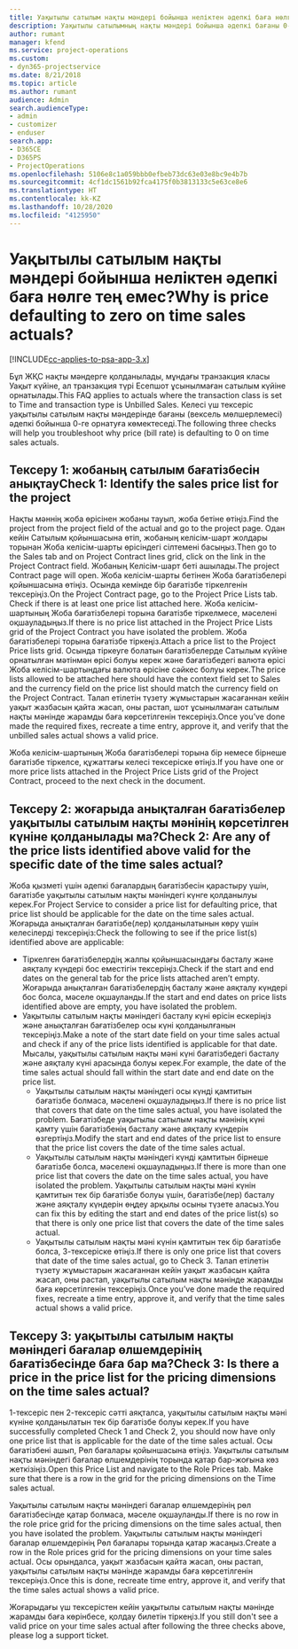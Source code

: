 ```yaml
---
title: Уақытылы сатылым нақты мәндері бойынша неліктен әдепкі баға нөлге тең емес?
description: Уақытылы сатылымның нақты мәндері бойынша әдепкі бағаны 0-ге теңестіріңіз.
author: rumant
manager: kfend
ms.service: project-operations
ms.custom:
- dyn365-projectservice
ms.date: 8/21/2018
ms.topic: article
ms.author: rumant
audience: Admin
search.audienceType:
- admin
- customizer
- enduser
search.app:
- D365CE
- D365PS
- ProjectOperations
ms.openlocfilehash: 5106e8c1a059bbb0efbeb73dc63e03e8bc9e4b7b
ms.sourcegitcommit: 4cf1dc1561b92fca4175f0b3813133c5e63ce8e6
ms.translationtype: HT
ms.contentlocale: kk-KZ
ms.lasthandoff: 10/28/2020
ms.locfileid: "4125950"
---
```

# <a name="why-is-price-defaulting-to-zero-on-time-sales-actuals"></a><span data-ttu-id="65daf-103">Уақытылы сатылым нақты мәндері бойынша неліктен әдепкі баға нөлге тең емес?</span><span class="sxs-lookup"><span data-stu-id="65daf-103">Why is price defaulting to zero on time sales actuals?</span></span>

[!INCLUDE[cc-applies-to-psa-app-3.x](../includes/cc-applies-to-psa-app-3x.md)]

<span data-ttu-id="65daf-104">Бұл ЖҚС нақты мәндерге қолданылады, мұндағы транзакция класы Уақыт күйіне, ал транзакция түрі Есепшот ұсынылмаған сатылым күйіне орнатылады.</span><span class="sxs-lookup"><span data-stu-id="65daf-104">This FAQ applies to actuals where the transaction class is set to Time and transaction type is Unbilled Sales.</span></span> <span data-ttu-id="65daf-105">Келесі үш тексеріс уақытылы сатылым нақты мәндерінде бағаны (вексель мөлшерлемесі) әдепкі бойынша 0-ге орнатуға көмектеседі.</span><span class="sxs-lookup"><span data-stu-id="65daf-105">The following three checks will help you troubleshoot why price (bill rate) is defaulting to 0 on time sales actuals.</span></span>

## <a name="check-1-identify-the-sales-price-list-for-the-project"></a><span data-ttu-id="65daf-106">Тексеру 1: жобаның сатылым бағатізбесін анықтау</span><span class="sxs-lookup"><span data-stu-id="65daf-106">Check 1: Identify the sales price list for the project</span></span>

<span data-ttu-id="65daf-107">Нақты мәннің жоба өрісінен жобаны тауып, жоба бетіне өтіңіз.</span><span class="sxs-lookup"><span data-stu-id="65daf-107">Find the project from the project field of the actual and go to the project page.</span></span> <span data-ttu-id="65daf-108">Одан кейін Сатылым қойыншасына өтіп, жобаның келісім-шарт жолдары торынан Жоба келісім-шарты өрісіндегі сілтемені басыңыз.</span><span class="sxs-lookup"><span data-stu-id="65daf-108">Then go to the Sales tab and on Project Contract lines grid, click on the link in the Project Contract field.</span></span> <span data-ttu-id="65daf-109">Жобаның Келісім-шарт беті ашылады.</span><span class="sxs-lookup"><span data-stu-id="65daf-109">The project Contract page will open.</span></span> <span data-ttu-id="65daf-110">Жоба келісім-шарты бетінен Жоба бағатізбелері қойыншасына өтіңіз. Осында кемінде бір бағатізбе тіркелгенін тексеріңіз.</span><span class="sxs-lookup"><span data-stu-id="65daf-110">On the Project Contract page, go to the Project Price Lists tab. Check if there is at least one price list attached here.</span></span> <span data-ttu-id="65daf-111">Жоба келісім-шартының Жоба бағатізбелері торына бағатізбе тіркелмесе, мәселені оқшауладыңыз.</span><span class="sxs-lookup"><span data-stu-id="65daf-111">If there is no price list attached in the Project Price Lists grid of the Project Contract you have isolated the problem.</span></span> <span data-ttu-id="65daf-112">Жоба бағатізбелері торына бағатізбе тіркеңіз.</span><span class="sxs-lookup"><span data-stu-id="65daf-112">Attach a price list to the Project Price lists grid.</span></span> <span data-ttu-id="65daf-113">Осында тіркеуге болатын бағатізбелерде Сатылым күйіне орнатылған мәтінмән өрісі болуы керек және бағатізбедегі валюта өрісі Жоба келісім-шартындағы валюта өрісіне сәйкес болуы керек.</span><span class="sxs-lookup"><span data-stu-id="65daf-113">The price lists allowed to be attached here should have the context field set to Sales and the currency field on the price list should match the currency field on the Project Contract.</span></span> <span data-ttu-id="65daf-114">Талап етілетін түзету жұмыстарын жасағаннан кейін уақыт жазбасын қайта жасап, оны растап, шот ұсынылмаған сатылым нақты мәнінде жарамды баға көрсетілгенін тексеріңіз.</span><span class="sxs-lookup"><span data-stu-id="65daf-114">Once you’ve done made the required fixes, recreate a time entry, approve it, and verify that the unbilled sales actual shows a valid price.</span></span> 

<span data-ttu-id="65daf-115">Жоба келісім-шартының Жоба бағатізбелері торына бір немесе бірнеше бағатізбе тіркелсе, құжаттағы келесі тексеріске өтіңіз.</span><span class="sxs-lookup"><span data-stu-id="65daf-115">If you have one or more price lists attached in the Project Price Lists grid of the Project Contract, proceed to the next check in the document.</span></span>

## <a name="check-2-are-any-of-the-price-lists-identified-above-valid-for-the-specific-date-of-the-time-sales-actual"></a><span data-ttu-id="65daf-116">Тексеру 2: жоғарыда анықталған бағатізбелер уақытылы сатылым нақты мәнінің көрсетілген күніне қолданылады ма?</span><span class="sxs-lookup"><span data-stu-id="65daf-116">Check 2: Are any of the price lists identified above valid for the specific date of the time sales actual?</span></span>

<span data-ttu-id="65daf-117">Жоба қызметі үшін әдепкі бағалардың бағатізбесін қарастыру үшін, бағатізбе уақытылы сатылым нақты мәніндегі күнге қолданылуы керек.</span><span class="sxs-lookup"><span data-stu-id="65daf-117">For Project Service to consider a price list for defaulting price, that price list should be applicable for the date on the time sales actual.</span></span> <span data-ttu-id="65daf-118">Жоғарыда анықталған бағатізбе(лер) қолданылатынын көру үшін келесілерді тексеріңіз:</span><span class="sxs-lookup"><span data-stu-id="65daf-118">Check the following to see if the price list(s) identified above are applicable:</span></span>
- <span data-ttu-id="65daf-119">Тіркелген бағатізбелердің жалпы қойыншасындағы басталу және аяқталу күндері бос еместігін тексеріңіз.</span><span class="sxs-lookup"><span data-stu-id="65daf-119">Check if the start and end dates on the general tab for the price lists attached aren’t empty.</span></span> <span data-ttu-id="65daf-120">Жоғарыда анықталған бағатізбелердің басталу және аяқталу күндері бос болса, мәселе оқшауланды.</span><span class="sxs-lookup"><span data-stu-id="65daf-120">If the start and end dates on price lists identified above are empty, you have isolated the problem.</span></span> 
- <span data-ttu-id="65daf-121">Уақытылы сатылым нақты мәніндегі басталу күні өрісін ескеріңіз және анықталған бағатізбелер осы күні қолданылғанын тексеріңіз.</span><span class="sxs-lookup"><span data-stu-id="65daf-121">Make a note of the start date field on your time sales actual and check if any of the price lists identified is applicable for that date.</span></span> <span data-ttu-id="65daf-122">Мысалы, уақытылы сатылым нақты мәні күні бағатізбедегі басталу және аяқталу күні арасында болуы керек.</span><span class="sxs-lookup"><span data-stu-id="65daf-122">For example, the date of the time sales actual should fall within the start date and end date on the price list.</span></span> 
    - <span data-ttu-id="65daf-123">Уақытылы сатылым нақты мәніндегі осы күнді қамтитын бағатізбе болмаса, мәселені оқшауладыңыз.</span><span class="sxs-lookup"><span data-stu-id="65daf-123">If there is no price list that covers that date on the time sales actual, you have isolated the problem.</span></span> <span data-ttu-id="65daf-124">Бағатізбеде уақытылы сатылым нақты мәнінің күні қамту үшін бағатізбенің басталу және аяқталу күндерін өзгертіңіз.</span><span class="sxs-lookup"><span data-stu-id="65daf-124">Modify the start and end dates of the price list to ensure that the price list covers the date of the time sales actual.</span></span> 
    - <span data-ttu-id="65daf-125">Уақытылы сатылым нақты мәніндегі күнді қамтитын бірнеше бағатізбе болса, мәселені оқшауладыңыз.</span><span class="sxs-lookup"><span data-stu-id="65daf-125">If there is more than one price list that covers the date on the time sales actual, you have isolated the problem.</span></span> <span data-ttu-id="65daf-126">Уақытылы сатылым нақты мәні күнін қамтитын тек бір бағатізбе болуы үшін, бағатізбе(лер) басталу және аяқталу күндерін өңдеу арқылы осыны түзете аласыз.</span><span class="sxs-lookup"><span data-stu-id="65daf-126">You can fix this by editing the start and end dates of the price list(s) so that there is only one price list that covers the date of the time sales actual.</span></span> 
    - <span data-ttu-id="65daf-127">Уақытылы сатылым нақты мәні күнін қамтитын тек бір бағатізбе болса, 3-тексеріске өтіңіз.</span><span class="sxs-lookup"><span data-stu-id="65daf-127">If there is only one price list that covers that date of the time sales actual, go to Check 3.</span></span>
<span data-ttu-id="65daf-128">Талап етілетін түзету жұмыстарын жасағаннан кейін уақыт жазбасын қайта жасап, оны растап, уақытылы сатылым нақты мәнінде жарамды баға көрсетілгенін тексеріңіз.</span><span class="sxs-lookup"><span data-stu-id="65daf-128">Once you’ve done made the required fixes, recreate a time entry, approve it, and verify that the time sales actual shows a valid price.</span></span>

## <a name="check-3-is-there-a-price-in-the-price-list-for-the-pricing-dimensions-on-the-time-sales-actual"></a><span data-ttu-id="65daf-129">Тексеру 3: уақытылы сатылым нақты мәніндегі бағалар өлшемдерінің бағатізбесінде баға бар ма?</span><span class="sxs-lookup"><span data-stu-id="65daf-129">Check 3: Is there a price in the price list for the pricing dimensions on the time sales actual?</span></span>

<span data-ttu-id="65daf-130">1-тексеріс пен 2-тексеріс сәтті аяқталса, уақытылы сатылым нақты мәні күніне қолданылатын тек бір бағатізбе болуы керек.</span><span class="sxs-lookup"><span data-stu-id="65daf-130">If you have successfully completed Check 1 and Check 2, you should now have only one price list that is applicable for the date of the time sales actual.</span></span> <span data-ttu-id="65daf-131">Осы бағатізбені ашып, Рөл бағалары қойыншасына өтіңіз. Уақытылы сатылым нақты мәніндегі бағалар өлшемдерінің торында қатар бар-жоғына көз жеткізіңіз.</span><span class="sxs-lookup"><span data-stu-id="65daf-131">Open this Price List and navigate to the Role Prices tab. Make sure that there is a row in the grid for the pricing dimensions on the Time sales actual.</span></span>

<span data-ttu-id="65daf-132">Уақытылы сатылым нақты мәніндегі бағалар өлшемдерінің рөл бағатізбесінде қатар болмаса, мәселе оқшауланды.</span><span class="sxs-lookup"><span data-stu-id="65daf-132">If there is no row in the role price grid for the pricing dimensions on the time sales actual, then you have isolated the problem.</span></span> <span data-ttu-id="65daf-133">Уақытылы сатылым нақты мәніндегі бағалар өлшемдерінің Рөл бағалары торында қатар жасаңыз.</span><span class="sxs-lookup"><span data-stu-id="65daf-133">Create a row in the Role prices grid for the pricing dimensions on your time sales actual.</span></span> <span data-ttu-id="65daf-134">Осы орындалса, уақыт жазбасын қайта жасап, оны растап, уақытылы сатылым нақты мәнінде жарамды баға көрсетілгенін тексеріңіз.</span><span class="sxs-lookup"><span data-stu-id="65daf-134">Once this is done, recreate time entry, approve it, and verify that the time sales actual shows a valid price.</span></span>

<span data-ttu-id="65daf-135">Жоғарыдағы үш тексерістен кейін уақытылы сатылым нақты мәнінде жарамды баға көрінбесе, қолдау билетін тіркеңіз.</span><span class="sxs-lookup"><span data-stu-id="65daf-135">If you still don't see a valid price on your time sales actual after following the three checks above, please log a support ticket.</span></span> 

